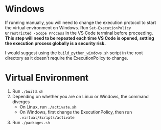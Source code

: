 # Windows
If running manually, you will need to change the execution protocol to start the virtual environment on Windows. Run `Set-ExecutionPolicy Unrestricted -Scope Process` in the VS Code terminal before proceeding. **This step will need to be repeated each time VS Code is opened, setting the execution process globally is a security risk.**

I would suggest using the `build_python_windows.sh` script in the root directory as it doesn't require the ExecutionPolicy to change.

# Virtual Environment
1. Run `./build.sh`
2. Depending on whether you are on Linux or Windows, the command diverges
    * On Linux, run `./activate.sh`
    * On Windows, first change the ExecutionPolicy, then run `.virtual/Scripts/activate`
3. Run `./packages.sh`